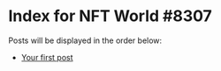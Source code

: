 # Index for NFT World #8307
Posts will be displayed in the order below:

- [Your first post](./001-first.md)

